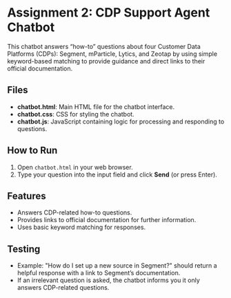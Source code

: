 # Assignment 2: CDP Support Agent Chatbot

This chatbot answers “how-to” questions about four Customer Data Platforms (CDPs): Segment, mParticle, Lytics, and Zeotap by using simple keyword-based matching to provide guidance and direct links to their official documentation.

## Files

- **chatbot.html**: Main HTML file for the chatbot interface.
- **chatbot.css**: CSS for styling the chatbot.
- **chatbot.js**: JavaScript containing logic for processing and responding to questions.

## How to Run

1. Open `chatbot.html` in your web browser.
2. Type your question into the input field and click **Send** (or press Enter).

## Features

- Answers CDP-related how-to questions.
- Provides links to official documentation for further information.
- Uses basic keyword matching for responses.

## Testing

- Example: "How do I set up a new source in Segment?" should return a helpful response with a link to Segment’s documentation.
- If an irrelevant question is asked, the chatbot informs you it only answers CDP-related questions.

